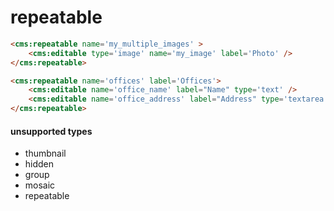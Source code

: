 # repeatable


```html
<cms:repeatable name='my_multiple_images' >
    <cms:editable type='image' name='my_image' label='Photo' />
</cms:repeatable>
```

```html
<cms:repeatable name='offices' label='Offices'>
    <cms:editable name='office_name' label="Name" type='text' />
    <cms:editable name='office_address' label="Address" type='textarea' />
</cms:repeatable>
```

#### unsupported types
* thumbnail
* hidden
* group
* mosaic
* repeatable
